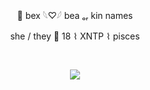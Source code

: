 <p align="center">
🍒 bex 𓆩♡𓆪  bea ₒᵣ kin names 
<p align="center">
she / they 🦈 18  ⌇  XNTP  ⌇  pisces  
  
   ⠀⠀⠀ ⠀⠀ ⠀  ⠀⠀⠀ ⠀⠀ ⠀ ⠀⠀⠀      <p align="center">
   ![](https://komarev.com/ghpvc/?username=starrynightzz&color=781f34&style=flat&label=stars)
 </p>  ⠀
 

